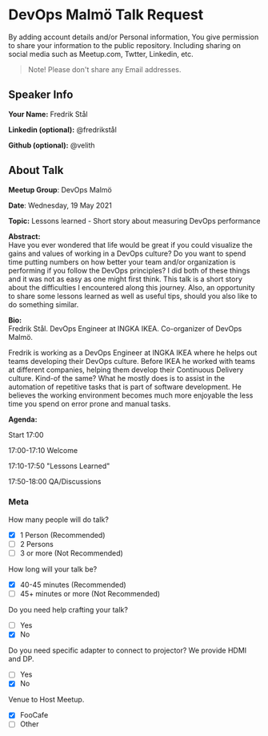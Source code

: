 # DevOps Malmö Talk Request
By adding account details and/or Personal information, You give permission to share your information to the public repository.
Including sharing on social media such as Meetup.com, Twtter, Linkedin, etc.
> Note! Please don't share any Email addresses.

## Speaker Info

**Your Name:** Fredrik Stål

**Linkedin (optional):** @fredrikstål

**Github (optional):** @velith

## About Talk

**Meetup Group**: DevOps Malmö

**Date**: Wednesday, 19 May 2021

**Topic:** Lessons learned - Short story about measuring DevOps performance

**Abstract:**<br/>
Have you ever wondered that life would be great if you could visualize the gains and values of working in a DevOps culture? Do you want to spend time putting numbers on how better your team and/or organization is performing if you follow the DevOps principles? I did both of these things and it was not as easy as one might first think. This talk is a short story about the difficulties I encountered along this journey. Also, an opportunity to share some lessons learned as well as useful tips, should you also like to do something similar.

**Bio:**<br/>
Fredrik Stål.
DevOps Engineer at INGKA IKEA.
Co-organizer of DevOps Malmö.

Fredrik is working as a DevOps Engineer at INGKA IKEA where he helps out teams developing their DevOps culture. Before IKEA he worked with teams at different companies, helping them develop their Continuous Delivery culture. Kind-of the same? What he mostly does is to assist in the automation of repetitive tasks that is part of software development. He believes the working environment becomes much more enjoyable the less time you spend on error prone and manual tasks.

**Agenda:**<br/>

Start 17:00

17:00-17:10 Welcome

17:10-17:50 "Lessons Learned"

17:50-18:00 QA/Discussions

### Meta

How many people will do talk?
- [x] 1 Person (Recommended)
- [ ] 2 Persons
- [ ] 3 or more (Not Recommended)

How long will your talk be?
- [x] 40-45 minutes (Recommended)
- [ ] 45+ minutes or more (Not Recommended)

Do you need help crafting your talk?
- [ ] Yes
- [x] No

Do you need specific adapter to connect to projector? We provide HDMI and DP.
- [ ] Yes
- [x] No

Venue to Host Meetup.
- [x] FooCafe
- [ ] Other

